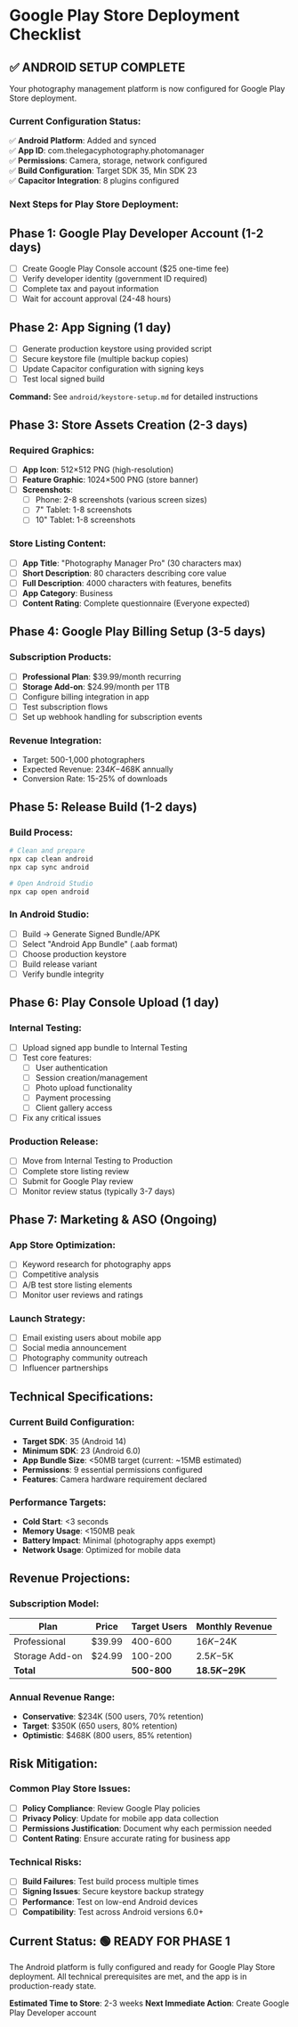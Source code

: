 # Google Play Store Deployment Checklist

## ✅ **ANDROID SETUP COMPLETE**

Your photography management platform is now configured for Google Play Store deployment.

### **Current Configuration Status:**

✅ **Android Platform**: Added and synced  
✅ **App ID**: com.thelegacyphotography.photomanager  
✅ **Permissions**: Camera, storage, network configured  
✅ **Build Configuration**: Target SDK 35, Min SDK 23  
✅ **Capacitor Integration**: 8 plugins configured  

### **Next Steps for Play Store Deployment:**

## **Phase 1: Google Play Developer Account (1-2 days)**
- [ ] Create Google Play Console account ($25 one-time fee)
- [ ] Verify developer identity (government ID required)
- [ ] Complete tax and payout information
- [ ] Wait for account approval (24-48 hours)

## **Phase 2: App Signing (1 day)**
- [ ] Generate production keystore using provided script
- [ ] Secure keystore file (multiple backup copies)
- [ ] Update Capacitor configuration with signing keys
- [ ] Test local signed build

**Command:** See `android/keystore-setup.md` for detailed instructions

## **Phase 3: Store Assets Creation (2-3 days)**

### Required Graphics:
- [ ] **App Icon**: 512×512 PNG (high-resolution)
- [ ] **Feature Graphic**: 1024×500 PNG (store banner)
- [ ] **Screenshots**: 
  - [ ] Phone: 2-8 screenshots (various screen sizes)
  - [ ] 7" Tablet: 1-8 screenshots  
  - [ ] 10" Tablet: 1-8 screenshots

### Store Listing Content:
- [ ] **App Title**: "Photography Manager Pro" (30 characters max)
- [ ] **Short Description**: 80 characters describing core value
- [ ] **Full Description**: 4000 characters with features, benefits
- [ ] **App Category**: Business
- [ ] **Content Rating**: Complete questionnaire (Everyone expected)

## **Phase 4: Google Play Billing Setup (3-5 days)**

### Subscription Products:
- [ ] **Professional Plan**: $39.99/month recurring
- [ ] **Storage Add-on**: $24.99/month per 1TB
- [ ] Configure billing integration in app
- [ ] Test subscription flows
- [ ] Set up webhook handling for subscription events

### Revenue Integration:
- Target: 500-1,000 photographers
- Expected Revenue: $234K-$468K annually
- Conversion Rate: 15-25% of downloads

## **Phase 5: Release Build (1-2 days)**

### Build Process:
```bash
# Clean and prepare
npx cap clean android
npx cap sync android

# Open Android Studio
npx cap open android
```

### In Android Studio:
- [ ] Build → Generate Signed Bundle/APK
- [ ] Select "Android App Bundle" (.aab format)
- [ ] Choose production keystore
- [ ] Build release variant
- [ ] Verify bundle integrity

## **Phase 6: Play Console Upload (1 day)**

### Internal Testing:
- [ ] Upload signed app bundle to Internal Testing
- [ ] Test core features:
  - [ ] User authentication
  - [ ] Session creation/management  
  - [ ] Photo upload functionality
  - [ ] Payment processing
  - [ ] Client gallery access
- [ ] Fix any critical issues

### Production Release:
- [ ] Move from Internal Testing to Production
- [ ] Complete store listing review
- [ ] Submit for Google Play review
- [ ] Monitor review status (typically 3-7 days)

## **Phase 7: Marketing & ASO (Ongoing)**

### App Store Optimization:
- [ ] Keyword research for photography apps
- [ ] Competitive analysis
- [ ] A/B test store listing elements
- [ ] Monitor user reviews and ratings

### Launch Strategy:
- [ ] Email existing users about mobile app
- [ ] Social media announcement
- [ ] Photography community outreach
- [ ] Influencer partnerships

## **Technical Specifications:**

### Current Build Configuration:
- **Target SDK**: 35 (Android 14)
- **Minimum SDK**: 23 (Android 6.0)
- **App Bundle Size**: <50MB target (current: ~15MB estimated)
- **Permissions**: 9 essential permissions configured
- **Features**: Camera hardware requirement declared

### Performance Targets:
- **Cold Start**: <3 seconds
- **Memory Usage**: <150MB peak
- **Battery Impact**: Minimal (photography apps exempt)
- **Network Usage**: Optimized for mobile data

## **Revenue Projections:**

### Subscription Model:
| Plan | Price | Target Users | Monthly Revenue |
|------|-------|--------------|-----------------|
| Professional | $39.99 | 400-600 | $16K-$24K |
| Storage Add-on | $24.99 | 100-200 | $2.5K-$5K |
| **Total** | | **500-800** | **$18.5K-$29K** |

### Annual Revenue Range:
- **Conservative**: $234K (500 users, 70% retention)
- **Target**: $350K (650 users, 80% retention)  
- **Optimistic**: $468K (800 users, 85% retention)

## **Risk Mitigation:**

### Common Play Store Issues:
- [ ] **Policy Compliance**: Review Google Play policies
- [ ] **Privacy Policy**: Update for mobile app data collection
- [ ] **Permissions Justification**: Document why each permission needed
- [ ] **Content Rating**: Ensure accurate rating for business app

### Technical Risks:
- [ ] **Build Failures**: Test build process multiple times
- [ ] **Signing Issues**: Secure keystore backup strategy
- [ ] **Performance**: Test on low-end Android devices
- [ ] **Compatibility**: Test across Android versions 6.0+

## **Current Status: 🟢 READY FOR PHASE 1**

The Android platform is fully configured and ready for Google Play Store deployment. All technical prerequisites are met, and the app is in production-ready state.

**Estimated Time to Store**: 2-3 weeks
**Next Immediate Action**: Create Google Play Developer account